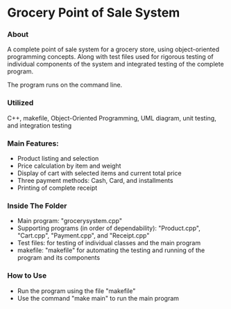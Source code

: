 # Grocery Point of Sale System
### About
A complete point of sale system for a grocery store, using object-oriented programming concepts. Along with test files used for rigorous testing of individual components of the system and integrated testing of the complete program.

The program runs on the command line. 

### Utilized
C++, makefile, Object-Oriented Programming, UML diagram, unit testing, and integration testing

### Main Features: 
- Product listing and selection
- Price calculation by item and weight
- Display of cart with selected items and current total price
- Three payment methods: Cash, Card, and installments
- Printing of complete receipt

### Inside The Folder
- Main program: "grocerysystem.cpp"
- Supporting programs (in order of dependability): "Product.cpp", "Cart.cpp", "Payment.cpp", and "Receipt.cpp"
- Test files: for testing of individual classes and the main program
- makefile: "makefile" for automating the testing and running of the program and its components 

### How to Use
- Run the program using the file "makefile" 
- Use the command "make main" to run the main program
